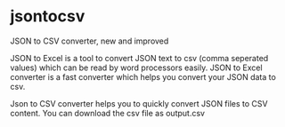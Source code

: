 # jsontocsv
JSON to CSV converter, new and improved

JSON to Excel is a tool to convert JSON text to csv (comma seperated values) which can be read by word processors easily. JSON to Excel converter is a fast converter which helps you convert your JSON data to csv. 

Json to CSV converter helps you to quickly convert JSON files to CSV content. You can download the csv file as output.csv

